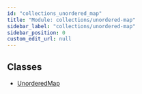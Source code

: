 ```yaml
---
id: "collections_unordered_map"
title: "Module: collections/unordered-map"
sidebar_label: "collections/unordered-map"
sidebar_position: 0
custom_edit_url: null
---
```


## Classes

- [UnorderedMap](../classes/collections_unordered_map.UnorderedMap.md)

